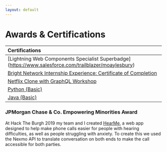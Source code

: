 ```yaml
---
layout: default
---
```


# Awards & Certifications

| Certifications                                                   |
|:------------------------------------------------------------|
| [Lightning Web Components Specialist Superbadge] (https://www.salesforce.com/trailblazer/moaylesbury) |
| [Bright Network Internship Experience: Certificate of Completion](https://www.brightnetwork.co.uk/certificates/internship-experience-uk-techn_ycf31rmiz7kw0p/)       |
| [Netflix Clone with GraphQL Workshop](https://badgr.com/public/assertions/iqAuwki3Q8ie79yUvZgwHw)          | 
| [Python (Basic)](https://www.hackerrank.com/certificates/e30643b02cf6)          | 
| [Java (Basic)](https://www.hackerrank.com/certificates/0bfe8e030f96)  |

### JPMorgan Chase & Co. Empowering Minorities Award 
At Hack The Burgh 2019 my team and I created [HearMe](https://devpost.com/software/hear-me), a web app designed to help make phone calls easier for people with hearing difficulties, as well as people struggling with anxiety. To create this we used the Nexmo API to translate conversation on both ends to make the call accessible for both parties.

